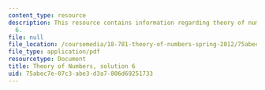 ```yaml
---
content_type: resource
description: This resource contains information regarding theory of numbers, solution
  6.
file: null
file_location: /coursemedia/18-781-theory-of-numbers-spring-2012/75abec7e07c3abe3d3a7806d69251733_MIT18_781S12_pset6sol.pdf
file_type: application/pdf
resourcetype: Document
title: Theory of Numbers, solution 6
uid: 75abec7e-07c3-abe3-d3a7-806d69251733
---
```

